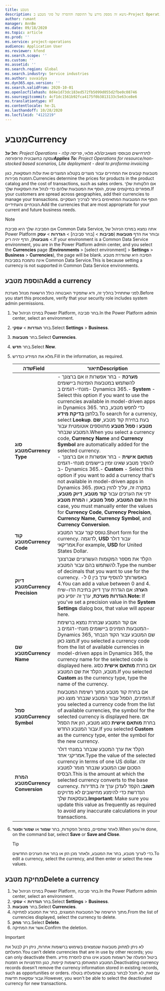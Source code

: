 ```yaml
---
title: מטבע
description: נושא זה מספק מידע על ההוספה וההסרה של סוגי מטבע ב-Project Operations.
author: rumant
manager: AnnBe
ms.date: 09/18/2020
ms.topic: article
ms.prod: ''
ms.service: project-operations
audience: Application User
ms.reviewer: kfend
ms.search.scope: ''
ms.custom: ''
ms.assetid: ''
ms.search.region: Global
ms.search.industry: Service industries
ms.author: suvaidya
ms.dyn365.ops.version: ''
ms.search.validFrom: 2020-10-01
ms.openlocfilehash: 8d4e1d73dc183ed572fb5099d055d2fbe0c08746
ms.sourcegitcommit: 4cf1dc1561b92fca4175f0b3813133c5e63ce8e6
ms.translationtype: HT
ms.contentlocale: he-IL
ms.lasthandoff: 10/28/2020
ms.locfileid: "4121219"
---
```

# <a name="currency"></a><span data-ttu-id="cbdce-103">מטבע</span><span class="sxs-lookup"><span data-stu-id="cbdce-103">Currency</span></span>

<span data-ttu-id="cbdce-104">_**חל על:** Project Operations לתרחישים מבוססי משאבים/לא מלאי, פריסה קלה - עסקה בחשבונית פרופורמה_</span><span class="sxs-lookup"><span data-stu-id="cbdce-104">_**Applies To:** Project Operations for resource/non-stocked based scenarios, Lite deployment - deal to proforma invoicing_</span></span>

<span data-ttu-id="cbdce-105">מטבעות קובעים את המחירים עבור מוצרים בקטלוג המוצרים ואת עלות העסקאות, כגון הזמנות מכירות.</span><span class="sxs-lookup"><span data-stu-id="cbdce-105">Currencies determine the prices for products in the product catalog and the cost of transactions, such as sales orders.</span></span> <span data-ttu-id="cbdce-106">אם הלקוחות שלך מפוזרים במיקומים שונים, הוסף את המטבעות שלהם כדי לנהל את העסקאות שלך.</span><span class="sxs-lookup"><span data-stu-id="cbdce-106">If your customers are spread across geographies, add their currencies to manage your transactions.</span></span> <span data-ttu-id="cbdce-107">הוסף את המטבעות המתאימים ביותר לצרכיך העסקיים הנוכחיים והעתידיים.</span><span class="sxs-lookup"><span data-stu-id="cbdce-107">Add the currencies that are most appropriate for your current and future business needs.</span></span>  

> [!NOTE]
> <span data-ttu-id="cbdce-108">אם הסביבה שלך היא סביבת Common Data Service, אתה נמצא במרכז הניהול של Power Platform ובוחר את הדף **מטבעות** (**סביבות** > [בחר סביבה] > **הגדרות** > **עסק** > **מטבעות**), הדף יהיה ריק.</span><span class="sxs-lookup"><span data-stu-id="cbdce-108">If your environment is a Common Data Service environment, you are in the Power Platform admin center, and you select the **Currencies** page (**Environments** > [select environment] > **Settings** > **Business** > **Currencies**), the page will be blank.</span></span> <span data-ttu-id="cbdce-109">הסיבה היא שהגדרת מטבע אינה נתמכת בסביבות Common Data Service.</span><span class="sxs-lookup"><span data-stu-id="cbdce-109">This is because setting a currency is not supported in Common Data Service environments.</span></span>

## <a name="add-a-currency"></a><span data-ttu-id="cbdce-110">הוספת מטבע</span><span class="sxs-lookup"><span data-stu-id="cbdce-110">Add a currency</span></span>  
<span data-ttu-id="cbdce-111">לפני שתתחיל בהליך זה, ודא שתפקיד האבטחה כולל הרשאות מנהל מערכת.</span><span class="sxs-lookup"><span data-stu-id="cbdce-111">Before you start this procedure, verify that your security role includes system admin permissions.</span></span> 

1. <span data-ttu-id="cbdce-112">במרכז הניהול של Power Platform, בחר סביבה.</span><span class="sxs-lookup"><span data-stu-id="cbdce-112">In the Power Platform admin center, select an environment.</span></span> 
2. <span data-ttu-id="cbdce-113">בחר **הגדרות** > **עסקי**.</span><span class="sxs-lookup"><span data-stu-id="cbdce-113">Select **Settings** > **Business**.</span></span>
3. <span data-ttu-id="cbdce-114">בחר **מטבעות**.</span><span class="sxs-lookup"><span data-stu-id="cbdce-114">Select **Currencies**.</span></span>  
4. <span data-ttu-id="cbdce-115">בחר **חדש**.</span><span class="sxs-lookup"><span data-stu-id="cbdce-115">Select **New**.</span></span>  
5. <span data-ttu-id="cbdce-116">מלא את המידע כנדרש.</span><span class="sxs-lookup"><span data-stu-id="cbdce-116">Fill in the information, as required.</span></span>  


   |          <span data-ttu-id="cbdce-117">שדה</span><span class="sxs-lookup"><span data-stu-id="cbdce-117">Field</span></span>          |                                                                                                                                                                                                                                                                                                                                                                            <span data-ttu-id="cbdce-118">תיאור</span><span class="sxs-lookup"><span data-stu-id="cbdce-118">Description</span></span>                                                                                                                                                                                                                                                                                                                                                                            |
   |-------------------------|-------------------------------------------------------------------------------------------------------------------------------------------------------------------------------------------------------------------------------------------------------------------------------------------------------------------------------------------------------------------------------------------------------------------------------------------------------------------------------------------------------------------------------------------------------------------------------------------------------------------------------------------------------------------------------------------------------------------------------------------------------------------|
   |    <span data-ttu-id="cbdce-119">**סוג מטבע**</span><span class="sxs-lookup"><span data-stu-id="cbdce-119">**Currency Type**</span></span>    | <span data-ttu-id="cbdce-120">- **מערכת** - בחר אפשרות זו אם ברצונך להשתמש במטבעות הזמינות ביישומים מונחי-דגמים ב- Dynamics 365.</span><span class="sxs-lookup"><span data-stu-id="cbdce-120">- **System** - Select this option if you want to use the currencies available in model-driven apps in Dynamics 365.</span></span> <span data-ttu-id="cbdce-121">כדי לחפש מטבע, בחר בלחצן **בדיקת מידע**.</span><span class="sxs-lookup"><span data-stu-id="cbdce-121">To search for a currency,  select **Lookup**.</span></span> <span data-ttu-id="cbdce-122">בעת בחירת קוד מטבע, **שם מטבע** ו **סמל מטבע** מתווספים אוטומטית עבור המטבע שנבחר.</span><span class="sxs-lookup"><span data-stu-id="cbdce-122">When you select a currency code, **Currency Name** and **Currency Symbol** are automatically added for the selected currency.</span></span><br /><span data-ttu-id="cbdce-123">- **מותאם אישית** - בחר אפשרות זו אם ברצונך להוסיך מטבע שאינו זמין ביישומים מונחי-דגמים ב- Dynamics 365.</span><span class="sxs-lookup"><span data-stu-id="cbdce-123">- **Custom** - Select this option if you want to add a currency that's not available in model-driven apps in Dynamics 365.</span></span> <span data-ttu-id="cbdce-124">במקרה זה, עליך להזין באופן ידני את הערכים עבור **קוד מטבע**, **דיוק מטבע**, **שם המטבע**, **סמל מטבע**, ו **המרת מטבע**.</span><span class="sxs-lookup"><span data-stu-id="cbdce-124">In this case, you must manually enter the values for **Currency Code**, **Currency Precision**, **Currency Name**, **Currency Symbol**, and **Currency Conversion**.</span></span> |
   |    <span data-ttu-id="cbdce-125">**קוד מטבע**</span><span class="sxs-lookup"><span data-stu-id="cbdce-125">**Currency Code**</span></span>    |                                                                                                                                                                                                                                                                                                                                            <span data-ttu-id="cbdce-126">טופס קצר עבור המטבע.</span><span class="sxs-lookup"><span data-stu-id="cbdce-126">Short form for the currency.</span></span> <span data-ttu-id="cbdce-127">לדוגמה, **USD** עבור דולר אמריקאי.</span><span class="sxs-lookup"><span data-stu-id="cbdce-127">For example, **USD** for United States Dollar.</span></span>                                                                                                                                                                                                                                                                                                                                            |
   | <span data-ttu-id="cbdce-128">**דיוק מטבע**</span><span class="sxs-lookup"><span data-stu-id="cbdce-128">**Currency Precision**</span></span>  |                                                                                                                                                                                  <span data-ttu-id="cbdce-129">הקלד את מספר המקומות העשרוניים שברצונך להשתמש בהם עבור המטבע.</span><span class="sxs-lookup"><span data-stu-id="cbdce-129">Type the number of decimals that you want to use for the currency.</span></span>  <span data-ttu-id="cbdce-130">באפשרותך להוסיף ערך בין 0 ל- 4.</span><span class="sxs-lookup"><span data-stu-id="cbdce-130">You can add a value between 0 and 4.</span></span> <span data-ttu-id="cbdce-131">**הערה:** אם הגדרת ערך דיוק בתיבת הדו-שיח **הגדרות מערכת**, ערך זה יופיע כאן.</span><span class="sxs-lookup"><span data-stu-id="cbdce-131">**Note:**  If you've set a precision value in the **System Settings** dialog box, that value will appear here.</span></span>                                                                                                                                                                                  |
   |    <span data-ttu-id="cbdce-132">**שם מטבע**</span><span class="sxs-lookup"><span data-stu-id="cbdce-132">**Currency Name**</span></span>    |                                                                                                                                                                                                                                         <span data-ttu-id="cbdce-133">אם קוד המטבע שבחרת נמצא ברשימת המטבעות הזמינים ביישומים מונחי-דגמים ב- Dynamics 365, שם המטבע עבור הקוד הנבחר מוצג כאן.</span><span class="sxs-lookup"><span data-stu-id="cbdce-133">If you selected a currency code from the list of available currencies in model-driven apps in Dynamics 365, the currency name for the selected code is displayed here.</span></span> <span data-ttu-id="cbdce-134">אם בחרת **מותאם אישית** כסוג מטבע, הקלד את שם המטבע.</span><span class="sxs-lookup"><span data-stu-id="cbdce-134">If you selected **Custom** as the currency type, type the name of the currency.</span></span>                                                                                                                                                                                                                                          |
   |   <span data-ttu-id="cbdce-135">**סמל מטבע**</span><span class="sxs-lookup"><span data-stu-id="cbdce-135">**Currency Symbol**</span></span>   |                                                                                                                                                                                                                                                                      <span data-ttu-id="cbdce-136">אם בחרת קוד מטבע מתוך רשימת המטבעות הזמינים, הסמל עבור המטבע שנבחר מוצג כאן.</span><span class="sxs-lookup"><span data-stu-id="cbdce-136">If you selected a currency code from the list of available currencies, the symbol for the selected currency is displayed here.</span></span> <span data-ttu-id="cbdce-137">אם בחרת **מותאם אישית** כסוג מטבע, הזן את הסמל עבור המטבע החדש.</span><span class="sxs-lookup"><span data-stu-id="cbdce-137">If you selected **Custom** as the currency type, enter the symbol for the new currency.</span></span>                                                                                                                                                                                                                                                                       |
   | <span data-ttu-id="cbdce-138">**המרת מטבע**</span><span class="sxs-lookup"><span data-stu-id="cbdce-138">**Currency Conversion**</span></span> |                                                                                                                                                                                                                                     <span data-ttu-id="cbdce-139">הקלד את ערך המטבע שנבחר במונחי דולר אמריקני אחד.</span><span class="sxs-lookup"><span data-stu-id="cbdce-139">Type the value of the selected currency in terms of one US dollar.</span></span> <span data-ttu-id="cbdce-140">זהו הסכום שבו המטבע שנבחר מומר למטבע הבסיס.</span><span class="sxs-lookup"><span data-stu-id="cbdce-140">This is the amount at which the selected currency converts to the base currency.</span></span> <span data-ttu-id="cbdce-141">**חשוב:** הקפד לעדכן ערך זה בתדירות הנדרשת כדי להימנע מחישובים לא מדויקים בעסקאות שלך.</span><span class="sxs-lookup"><span data-stu-id="cbdce-141">**Important:**  Make sure you update this value as frequently as required to avoid any inaccurate calculations in your transactions.</span></span>                                                                                                                                                                                                                                      |


6. <span data-ttu-id="cbdce-142">לאחר שתסיים, בסרגל הפקודות, בחר **שמור** או **שמור וסגור**.</span><span class="sxs-lookup"><span data-stu-id="cbdce-142">When you're done, on the command bar, select **Save** or **Save and Close**.</span></span>  

   > [!TIP]
   >  <span data-ttu-id="cbdce-143">כדי לערוך מטבע, בחר את המטבע, ולאחר מכן הזן או בחר את הערכים החדשים.</span><span class="sxs-lookup"><span data-stu-id="cbdce-143">To edit a currency, select the currency, and then enter or select the new values.</span></span>  

## <a name="delete-a-currency"></a><span data-ttu-id="cbdce-144">מחיקת מטבע</span><span class="sxs-lookup"><span data-stu-id="cbdce-144">Delete a currency</span></span>  

1. <span data-ttu-id="cbdce-145">במרכז הניהול של Power Platform, בחר סביבה.</span><span class="sxs-lookup"><span data-stu-id="cbdce-145">In the Power Platform admin center, select an environment.</span></span> 
2. <span data-ttu-id="cbdce-146">בחר **הגדרות** > **עסקי**.</span><span class="sxs-lookup"><span data-stu-id="cbdce-146">Select **Settings** > **Business**.</span></span>
3. <span data-ttu-id="cbdce-147">בחר **מטבעות**.</span><span class="sxs-lookup"><span data-stu-id="cbdce-147">Select **Currencies**.</span></span>  
4. <span data-ttu-id="cbdce-148">מתוך הרשימה של המטבעות המוצגים, בחר את המטבע למחיקה.</span><span class="sxs-lookup"><span data-stu-id="cbdce-148">From the list of currencies displayed, select the currency to delete.</span></span>  
5. <span data-ttu-id="cbdce-149">בחר **מחק**.</span><span class="sxs-lookup"><span data-stu-id="cbdce-149">Select **Delete**.</span></span>  
6. <span data-ttu-id="cbdce-150">אשר את המחיקה.</span><span class="sxs-lookup"><span data-stu-id="cbdce-150">Confirm the deletion.</span></span>  

> [!IMPORTANT]
>  <span data-ttu-id="cbdce-151">לא ניתן למחוק מטבעות שנמצאים בשימוש ברשומות אחרות, ניתן רק לבטל את הפעלתם.</span><span class="sxs-lookup"><span data-stu-id="cbdce-151">You can't delete currencies that are in use by other records; you can only deactivate them.</span></span> <span data-ttu-id="cbdce-152">ביטול הפעלה של רשומות מטבע אינו גורם להסרת מידע המטבע המאוחסן ברשומות קיימות, כגון הזדמנויות או הזמנות.</span><span class="sxs-lookup"><span data-stu-id="cbdce-152">Deactivating currency records doesn't remove the currency information stored in existing records, such as opportunities or orders.</span></span> <span data-ttu-id="cbdce-153">עם זאת, לא תוכל לבחור במטבע שהפעלתו בוטלה עבור עסקאות חדשות.</span><span class="sxs-lookup"><span data-stu-id="cbdce-153">However, you won't be able to select the deactivated currency for new transactions.</span></span>  

